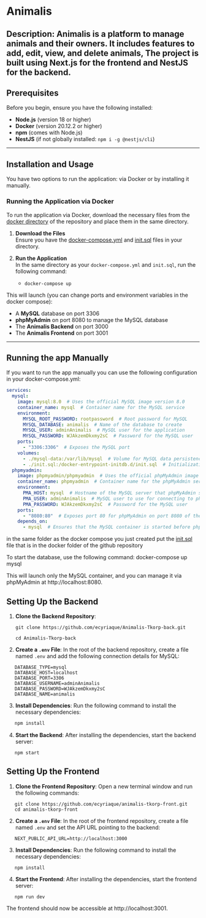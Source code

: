 # Animalis

Description:
Animalis is a platform to manage animals and their owners. It includes features to add, edit, view, and delete animals, The project is built using Next.js for the frontend and NestJS for the backend.
---

## Prerequisites

Before you begin, ensure you have the following installed:

- **Node.js** (version 18 or higher)
- **Docker** (version 20.12.2 or higher)
- **npm** (comes with Node.js)
- **NestJS** (if not globally installed: `npm i -g @nestjs/cli`)

---

## Installation and Usage

You have two options to run the application: via Docker or by installing it manually.

### Running the Application via Docker

To run the application via Docker, download the necessary files from the [docker directory](/docker) of the repository and place them in the same directory.

1. **Download the Files**  
   Ensure you have the [docker-compose.yml](/docker/docker-compose.yml) and [init.sql](/docker/init.sql) files in your directory.

2. **Run the Application**  
   In the same directory as your `docker-compose.yml` and `init.sql`, run the following command:

   - `docker-compose up`

This will launch (you can change ports and environment variables in the docker compose):
- A **MySQL** database on port 3306
- **phpMyAdmin** on port 8080 to manage the MySQL database
- The **Animalis Backend** on port 3000
- The **Animalis Frontend** on port 3001

---


## Running the app  Manually

If you want to run the app  manually  you can use the following configuration in your docker-compose.yml:

```yaml
services:
  mysql:
    image: mysql:8.0  # Uses the official MySQL image version 8.0
    container_name: mysql  # Container name for the MySQL service
    environment:
      MYSQL_ROOT_PASSWORD: rootpassword  # Root password for MySQL
      MYSQL_DATABASE: animalis  # Name of the database to create
      MYSQL_USER: adminAnimalis  # MySQL user for the application
      MYSQL_PASSWORD: WJAkzemDkxmy2sC  # Password for the MySQL user
    ports:
      - "3306:3306"  # Exposes the MySQL port
    volumes:
      - ./mysql-data:/var/lib/mysql  # Volume for MySQL data persistence
      - ./init.sql:/docker-entrypoint-initdb.d/init.sql  # Initialization SQL script
  phpmyadmin:
    image: phpmyadmin/phpmyadmin  # Uses the official phpMyAdmin image
    container_name: phpmyadmin  # Container name for the phpMyAdmin service
    environment:
      PMA_HOST: mysql  # Hostname of the MySQL server that phpMyAdmin should manage
      PMA_USER: adminAnimalis  # MySQL user to use for connecting to phpMyAdmin
      PMA_PASSWORD: WJAkzemDkxmy2sC  # Password for the MySQL user
    ports:
      - "8080:80"  # Exposes port 80 for phpMyAdmin on port 8080 of the host
    depends_on:
      - mysql  # Ensures that the MySQL container is started before phpMyAdmin

```
in the same folder as the docker compose you just created put the [init.sql](/docker/init.sql) file that is in the docker folder of the github repository

To start the database, use the following command:
docker-compose up mysql

This will launch only the MySQL container, and you can manage it via phpMyAdmin at http://localhost:8080.

## Setting Up the Backend

1. **Clone the Backend Repository**:

   ```
   git clone https://github.com/ecyriaque/Animalis-Tkorp-back.git
   ```
   ```
   cd Animalis-Tkorp-back
   ```
2. **Create a `.env` File**:
   In the root of the backend repository, create a file named `.env` and add the following connection details for MySQL:
```env
   DATABASE_TYPE=mysql
   DATABASE_HOST=localhost
   DATABASE_PORT=3306
   DATABASE_USERNAME=adminAnimalis
   DATABASE_PASSWORD=WJAkzemDkxmy2sC
   DATABASE_NAME=animalis
```
3. **Install Dependencies**:
   Run the following command to install the necessary dependencies:
```bash
   npm install
```

4. **Start the Backend**:
   After installing the dependencies, start the backend server:
```
   npm start
```
## Setting Up the Frontend

1. **Clone the Frontend Repository**:
   Open a new terminal window and run the following commands:
```
   git clone https://github.com/ecyriaque/animalis-tkorp-front.git
   cd animalis-tkorp-front
```
2. **Create a `.env` File**:
   In the root of the frontend repository, create a file named `.env` and set the API URL pointing to the backend:
```env
   NEXT_PUBLIC_API_URL=http://localhost:3000
```
3. **Install Dependencies**:
   Run the following command to install the necessary dependencies:
```
   npm install
```
4. **Start the Frontend**:
   After installing the dependencies, start the frontend server:
```
   npm run dev
```
The frontend should now be accessible at http://localhost:3001.
